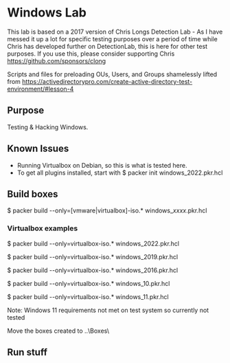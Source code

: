 # Windows Lab
This lab is based on a 2017 version of Chris Longs Detection Lab - As I have messed it up a lot for specific testing purposes over a period of time while Chris has developed further on DetectionLab, this is here for other test purposes.
If you use this, please consider supporting Chris https://github.com/sponsors/clong

Scripts and files for preloading OUs, Users, and Groups shamelessly lifted from https://activedirectorypro.com/create-active-directory-test-environment/#lesson-4

## Purpose
Testing & Hacking Windows.

## Known Issues
- Running Virtualbox on Debian, so this is what is tested here.
- To get all plugins installed, start with 
    $ packer init windows_2022.pkr.hcl

## Build boxes
$ packer build --only=[vmware|virtualbox]-iso.* windows_*xxxx*.pkr.hcl

### Virtualbox examples
$ packer build --only=virtualbox-iso.* windows_2022.pkr.hcl

$ packer build --only=virtualbox-iso.* windows_2019.pkr.hcl

$ packer build --only=virtualbox-iso.* windows_2016.pkr.hcl

$ packer build --only=virtualbox-iso.* windows_10.pkr.hcl

$ packer build --only=virtualbox-iso.* windows_11.pkr.hcl

Note: Windows 11 requirements not met on test system so currently not tested

Move the boxes created to ..\Boxes\

## Run stuff
